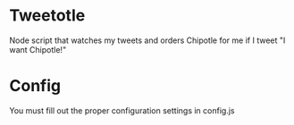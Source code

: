 # Tweetotle
Node script that watches my tweets and orders Chipotle for me if I tweet "I want Chipotle!"
# Config
You must fill out the proper configuration settings in config.js
